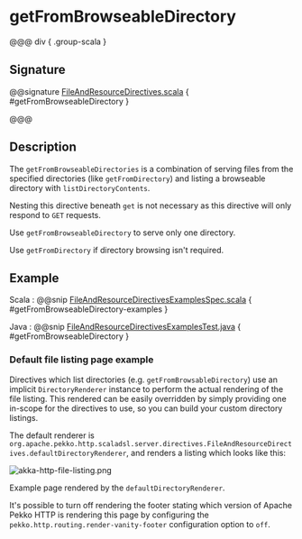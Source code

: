 # getFromBrowseableDirectory

@@@ div { .group-scala }

## Signature

@@signature [FileAndResourceDirectives.scala](/http/src/main/scala/org/apache/pekko/http/scaladsl/server/directives/FileAndResourceDirectives.scala) { #getFromBrowseableDirectory }

@@@

## Description

The `getFromBrowseableDirectories` is a combination of serving files from the specified directories (like
`getFromDirectory`) and listing a browseable directory with `listDirectoryContents`.

Nesting this directive beneath `get` is not necessary as this directive will only respond to `GET` requests.

Use `getFromBrowseableDirectory` to serve only one directory.

Use `getFromDirectory` if directory browsing isn't required.


## Example

Scala
:   @@snip [FileAndResourceDirectivesExamplesSpec.scala](/docs/src/test/scala/docs/http/scaladsl/server/directives/FileAndResourceDirectivesExamplesSpec.scala) { #getFromBrowseableDirectory-examples }

Java
:   @@snip [FileAndResourceDirectivesExamplesTest.java](/docs/src/test/java/docs/http/javadsl/server/directives/FileAndResourceDirectivesExamplesTest.java) { #getFromBrowseableDirectory }

### Default file listing page example

Directives which list directories (e.g. `getFromBrowsableDirectory`) use an implicit `DirectoryRenderer`
instance to perform the actual rendering of the file listing. This rendered can be easily overridden by simply
providing one in-scope for the directives to use, so you can build your custom directory listings.

The default renderer is `org.apache.pekko.http.scaladsl.server.directives.FileAndResourceDirectives.defaultDirectoryRenderer`,
and renders a listing which looks like this:

![akka-http-file-listing.png](../../../akka-http-file-listing.png)
> 
Example page rendered by the `defaultDirectoryRenderer`.

It's possible to turn off rendering the footer stating which version of Apache Pekko HTTP is rendering this page by configuring
the `pekko.http.routing.render-vanity-footer` configuration option to `off`.